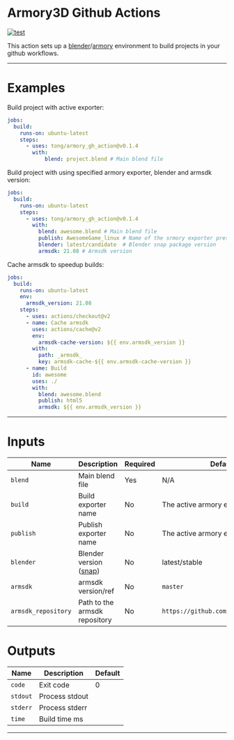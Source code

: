 Armory3D Github Actions
=======================

[![test](https://github.com/tong/armory_gh_actions/actions/workflows/test.yml/badge.svg)](https://github.com/tong/armory_gh_actions/actions/workflows/test.yml)

This action sets up a [blender](https://www.blender.org/)/[armory](https://github.com/armory3d/armory) environment to build projects in your github workflows.

---

# Examples

Build project with active exporter:

```yaml
jobs:
  build:
    runs-on: ubuntu-latest
    steps:
      - uses: tong/armory_gh_action@v0.1.4
        with:
            blend: project.blend # Main blend file            
```

Build project with using specified armory exporter, blender and armsdk version:

```yaml
jobs:
  build:
    runs-on: ubuntu-latest
    steps:
      - uses: tong/armory_gh_action@v0.1.4
        with:
          blend: awesome.blend # Main blend file
          publish: AwesomeGame_linux # Name of the srmory exporter preset
          blender: latest/candidate  # Blender snap package version
          armsdk: 21.08 # Armsdk version
```

Cache armsdk to speedup builds:

```yaml
jobs:
  build:
    runs-on: ubuntu-latest
    env:
      armsdk_version: 21.08
    steps:
      - uses: actions/checkout@v2
      - name: Cache armsdk
        uses: actions/cache@v2
        env:
          armsdk-cache-version: ${{ env.armsdk_version }}
        with:
          path: _armsdk_
          key: armsdk-cache-${{ env.armsdk-cache-version }}
      - name: Build
        id: awesome
        uses: ./
        with:
          blend: awesome.blend
          publish: html5
          armsdk: ${{ env.armsdk_version }}
```

---

# Inputs

| Name | Description | Required | Default |
| - | - | - | - |
| `blend` | Main blend file | Yes | N/A |
| `build` | Build exporter name | No | The active armory exporter |
| `publish` | Publish exporter name | No | The active armory exporter |
| `blender` | Blender version ([snap](https://snapcraft.io/blender)) | No | latest/stable |
| `armsdk` | armsdk version/ref | No | `master`
| `armsdk_repository` | Path to the armsdk repository | No | `https://github.com/armory3d/armsdk`


# Outputs

| Name | Description | Default |
| - | - | - |
| `code` | Exit code | 0 |
| `stdout` | Process stdout |  |
| `stderr` | Process stderr |  |
| `time` | Build time ms | |

---
